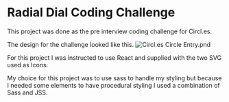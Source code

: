 # Radial Dial Coding Challenge

This project was done as the pre interview coding challenge for Circl.es.

The design for the challenge looked like this.
![Circl.es Circle Entry.pnd](https://cdn.discordapp.com/attachments/202257159428374528/885449886068260894/Circle_Entry.png)

For this project I was instructed to use React and supplied with the two SVG used as Icons.

My choice for this project was to use sass to handle my styling but because I needed some elements to have procedural 
styling I used a combination of Sass and JSS.